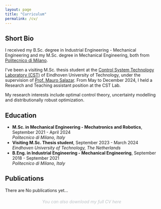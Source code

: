 ```yaml
---
layout: page
title: "Curriculum"
permalink: /cv/
---
```


<div class="cv-section">
  <h2>Short Bio</h2>
  <p>I received my B.Sc. degree in Industrial Engineering - Mechanical Engineering and my M.Sc. degree in Mechanical Engineering, both from <a href="#">Politecnico di Milano</a>.</p>
  <p>I've been a visiting M.Sc. thesis student at the <a href="https://www.tue.nl/en/research/research-groups/control-systems-technology">Control System Technology Laboratory (CST)</a> of Eindhoven University of Technology, under the supervision of <a href="https://www.tue.nl/en/research/researchers/mauro-salazar">Prof. Mauro Salazar</a>. From May to December 2024, I held a Research and Teaching assistant position at the CST Lab.</p>
  <p>My research interests include optimal control theory, uncertainty modelling and distributionally robust optimization.</p>
</div>

<div class="cv-box">
  <h2>Education</h2>
  <ul>
    <li><strong> M.Sc. in Mechanical Engineering - Mechatronics and Robotics</strong>, September 2021 - April 2024<br><em>Politecnico di Milano, Italy</em></li>
    <li><strong>Visiting M.Sc. Thesis student</strong>, September 2023 - March 2024 <br><em>Eindhoven University of Technology, The Netherlands</em></li>
    <li><strong>B.Eng. in Industrial Engineering - Mechanical Engineering</strong>, September 2018 - September 2021<br><em>Politecnico di Milano, Italy</em></li>
  </ul>
</div>

<div class="cv-section">
  <h2>Publications</h2>
  <p>There are No publications yet... </p>
</div>

<div style="text-align: center; margin-top: 20px;">
  <a href="/assets/marcoCV.pdf" style="font-style: italic; color: #bdc3c7; text-decoration: none;">You can also download my full CV here</a>
</div>